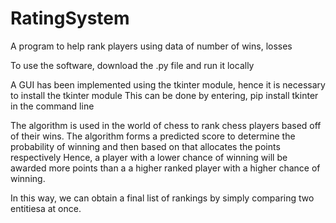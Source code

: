 # RatingSystem
A program to help rank players using data of number of wins, losses

To use the software, download the .py file and run it locally

A GUI has been implemented using the tkinter module, hence it is necessary to install the tkinter module
This can be done by entering,     pip install tkinter        in the command line

The algorithm is used in the world of chess to rank chess players based off of their wins. The algorithm
forms a predicted score to determine the probability of winning and then based on that allocates the points respectively
Hence, a player with a lower chance of winning will be awarded more points than a a higher ranked player with a higher chance of winning.

In this way, we can obtain a final list of rankings by simply comparing two entitiesa at once.
